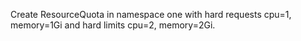 Create ResourceQuota in namespace one with hard requests cpu=1, memory=1Gi and hard limits cpu=2, memory=2Gi.